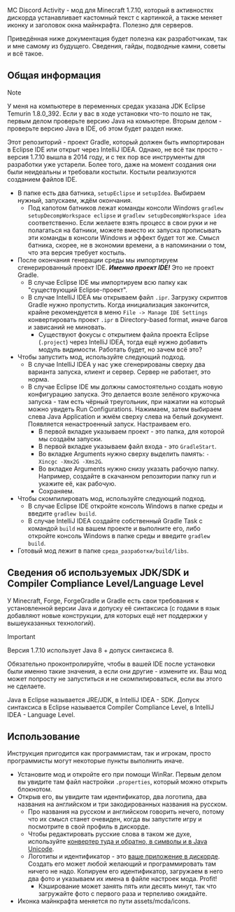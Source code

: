 MC Discord Activity - мод для Minecraft 1.7.10, который в активностях дискорда устанавливает кастомный текст с картинкой, а также меняет иконку и заголовок окна майнкрафта. Полезно для серверов.

Приведённая ниже документация будет полезна как разработчикам, так и мне самому из будущего. Сведения, гайды, подводные камни, советы и всё такое. 

<h2> Общая информация </h2>

> [!NOTE]
> У меня на компьютере в переменных средах указана JDK Eclipse Temurin 1.8.0_392. Если у вас в ходе установки что-то пошло не так, первым делом проверьте версию Java на комьютере. Вторым делом - проверьте версию Java в IDE, об этом будет раздел ниже.

Этот репозиторий - проект Gradle, который должен быть импортирован в Eclipse IDE или открыт через IntelliJ IDEA. Однако, не всё так просто - версия 1.7.10 вышла в 2014 году, и с тех пор все инструменты для разработки уже устарели. Более того, даже на момент создания они были неидеальны и требовали костыли. Костыли реализуются созданием файлов IDE.

* В папке есть два батника, `setupEclipse` и `setupIdea`. Выбираем нужный, запускаем, ждём окончания.
  * Под капотом батников лежат команды консоли Windows `gradlew setupDecompWorkspace eclipse` и `gradlew setupDecompWorkspace idea` соответственно. Если желаете взять процесс в свои руки и не полагаться на батники, можете вместо их запуска прописывать эти команды в консоли Windows и эффект будет тот же. Смысл батника, скорее, не в экономии времени, а в напоминании о том, что эта версия требует костыль.
* После окончания генерации среды мы импортируем сгенерированный проект IDE. ***Именно проект IDE!*** Это не проект Gradle.
  * В случае Eclipse IDE мы импортируем всю папку как "существующий Eclipse-проект".
  * В случае IntelliJ IDEA мы открываем файл `.ipr`. Загрузку скриптов Gradle нужно пропустить. Когда инициализация закончится, крайне рекомендуется в меню `File -> Manage IDE Settings` конвертировать проект `.ipr` в Directory-based format, иначе багов и зависаний не миновать.
    * Существуют фокусы с открытием файла проекта Eclipse (`.project`) через IntelliJ IDEA, тогда ещё нужно добавить модуль видимости. Работать будет, но зачем всё это?
* Чтобы запустить мод, используйте следующий подход.
  * В случае IntelliJ IDEA у нас уже сгенерированы сверху два варианта запуска, клиент и сервер. Сервер не работает, это норма.
  * В случае Eclipse IDE мы должны самостоятельно создать новую конфигурацию запуска. Это делается возле зелёного кружочка запуска - там есть чёрный треугольник, при нажатии на который можно увидеть Run Configurations. Нажимаем, затем выбираем слева Java Application и жмём сверху слева на белый документ. Появляется ненастроенный запуск. Настраиваем его.
    * В первой вкладке указываем проект - это папка, для которой мы создаём запуски.
    * В первой вкладке указываем файл входа - это `GradleStart`.
    * Во вкладке Arguments нужно сверху выделить память: `-Xincgc -Xmx2G -Xms2G`.
    * Во вкладке Arguments нужно снизу указать рабочую папку. Например, создайте в скачанном репозитории папку run и укажите её, как рабочую.
    * Сохраняем.
* Чтобы скомпилировать мод, используйте следующий подход.
  * В случае Eclipse IDE откройте консоль Windows в папке среды и введите `gradlew build`.
  * В случае IntelliJ IDEA создайте собственный Gradle Task с командой `build` на вашем проекте и выполните его, либо откройте консоль Windows в папке среды и введите `gradlew build`.
* Готовый мод лежит в папке `среда_разработки/build/libs`.

<h2> Сведения об используемых JDK/SDK и Compiler Compliance Level/Language Level </h2>

У Minecraft, Forge, ForgeGradle и Gradle есть свои требования к установленной версии Java и допуску её синтаксиса (с годами в язык добавляют новые конструкции, для которых ещё нет поддержки у вышеуказанных технологий).

> [!IMPORTANT]
> Версия 1.7.10 использует Java 8 + допуск синтаксиса 8.

Обязательно проконтролируйте, чтобы в вашей IDE после установки были именно такие значения, а если они другие - измените их. Ваш мод может попросту не запуститься и не скомпилироваться, если вы этого не сделаете.

Java в Eclipse называется JRE/JDK, в IntelliJ IDEA - SDK. Допуск синтаксиса в Eclipse называется Compiler Compliance Level, в IntelliJ IDEA - Language Level.

<h2> Использование </h2>

Инструкция пригодится как программистам, так и игрокам, просто программисты могут некоторые пункты выполнить иначе.

* Установите мод и откройте его при помощи WinRar. Первым делом вы увидите там файл настройки `.properties`, который можно открыть блокнотом.
* Открыв его, вы увидите там идентификатор, два логотипа, два названия на английском и три закодированных названия на русском.
  * Про названия на русском и английском говорить нечего, потому что их смысл станет очевиден, когда вы запустите игру и посмотрите в свой профиль в дискорде.
  * Чтобы редактировать русские слова в таком же духе, используйте [конвертер туда и обратно, в символы и в Java Unicode](https://r12a.github.io/app-conversion/).
  * Логотипы и идентификатор - это [ваше приложение в дискорде](https://discord.com/developers/applications). Создать его может любой желающий и программировать там ничего не надо. Копируем его идентификатор, загружаем в него два фото и указываем их имена в файле настроек мода. Profit!
    * Кэширование может занять пять или десять минут, так что загружайте фото с первого раза и терпеливо ожидайте.
* Иконка майнкрафта меняется по пути assets/mcda/icons.
